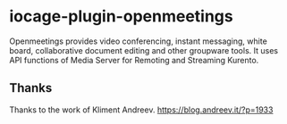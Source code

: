 # iocage-plugin-openmeetings

Openmeetings provides video conferencing, instant messaging, white board, collaborative document editing and other groupware tools. It uses API functions of Media Server for Remoting and Streaming Kurento.

## Thanks

Thanks to the work of Kliment Andreev. https://blog.andreev.it/?p=1933